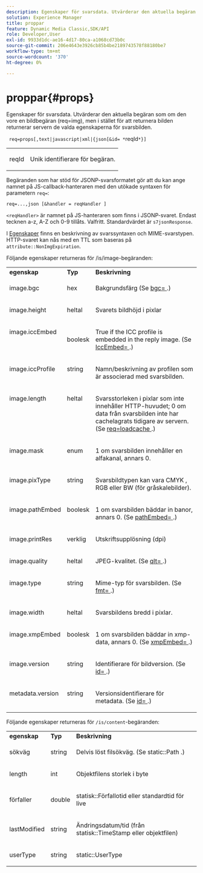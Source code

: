 ```yaml
---
description: Egenskaper för svarsdata. Utvärderar den aktuella begäran som om den vore en bildbegäran (req=img), men i stället för att returnera bilden returnerar servern de valda egenskaperna för svarsbilden.
solution: Experience Manager
title: proppar
feature: Dynamic Media Classic,SDK/API
role: Developer,User
exl-id: 9933d1dc-ae16-4d17-80ca-a1068cd73b0c
source-git-commit: 206e4643e3926cb85b4be2189743578f88180be7
workflow-type: tm+mt
source-wordcount: '370'
ht-degree: 0%

---
```


# proppar{#props}

Egenskaper för svarsdata. Utvärderar den aktuella begäran som om den vore en bildbegäran (req=img), men i stället för att returnera bilden returnerar servern de valda egenskaperna för svarsbilden.

` req=props[,text|javascript|xml|{json[&id= *`reqId`*}]`

<table id="simpletable_A9FCC880171B4A9DBAE28413AFDF75F7"> 
 <tr class="strow"> 
  <td class="stentry"> <p> <span class="codeph"> <span class="varname"> reqId </span> </span> </p> </td> 
  <td class="stentry"> <p>Unik identifierare för begäran. </p> </td> 
 </tr> 
</table>

Begäranden som har stöd för JSONP-svarsformatet gör att du kan ange namnet på JS-callback-hanteraren med den utökade syntaxen för parametern `req=`:

`req=...,json [&handler = reqHandler ]`

`<reqHandler>` är namnet på JS-hanteraren som finns i JSONP-svaret. Endast tecknen a-z, A-Z och 0-9 tillåts. Valfritt. Standardvärdet är `s7jsonResponse`.

I [Egenskaper](../../../../../../is-api/http-ref/image-serving-api-ref/c-http-protocol-reference/c-response-data/c-properties/c-properties.md#concept-49c609fd6de942cab422ee412353c9d9) finns en beskrivning av svarssyntaxen och MIME-svarstypen. HTTP-svaret kan nås med en TTL som baseras på `attribute::NonImgExpiration`.

Följande egenskaper returneras för /is/image-begäranden:

<table id="table_9665612ED7D24C07AAF75D953C0FEB36"> 
 <tbody> 
  <tr> 
   <td> <b> egenskap </b> </td> 
   <td> <b> Typ </b> </td> 
   <td> <b> Beskrivning</b> </td> 
  </tr> 
  <tr valign="top"> 
   <td> <p> <span class="codeph"> image.bgc </span> </p> </td> 
   <td> <p> hex </p> </td> 
   <td> <p> Bakgrundsfärg (Se <span class="codeph"> <a href="../../../../../../is-api/http-ref/image-serving-api-ref/c-http-protocol-reference/c-command-reference/r-bgc.md#reference-53376175f617446fbe5c69120f834b88" type="reference" format="dita" scope="local"> bgc= </a> </span>.) </p> </td> 
  </tr> 
  <tr valign="top"> 
   <td valign="top"> <p> <span class="codeph"> image.height </span> </p> </td> 
   <td> <p> heltal </p> </td> 
   <td> <p> Svarets bildhöjd i pixlar </p> </td> 
  </tr> 
  <tr> 
   <td valign="top"> <p> <span class="codeph"> image.iccEmbed </span> </p> </td> 
   <td> <p> boolesk </p> </td> 
   <td> <p> True if the ICC profile is embedded in the reply image. (Se <span class="codeph"> <a href="../../../../../../is-api/http-ref/image-serving-api-ref/c-http-protocol-reference/c-command-reference/r-iccembed.md#reference-e3b774fb322046a2a6dde3a7bab5583e" type="reference" format="dita" scope="local"> IccEmbed= </a> </span>.) </p> </td> 
  </tr> 
  <tr valign="top"> 
   <td> <p> <span class="codeph"> image.iccProfile </span> </p> </td> 
   <td> <p> string </p> </td> 
   <td> <p> Namn/beskrivning av profilen som är associerad med svarsbilden. </p> </td> 
  </tr> 
  <tr valign="top"> 
   <td> <p> <span class="codeph"> image.length </span> </p> </td> 
   <td> <p> heltal </p> </td> 
   <td> <p> Svarsstorleken i pixlar som inte innehåller HTTP-huvudet; 0 om data från svarsbilden inte har cachelagrats tidigare av servern. (Se <span class="codeph"> <a href="../../../../../../is-api/http-ref/image-serving-api-ref/c-http-protocol-reference/c-command-reference/r-req/r-req.md#reference-907cdb4a97034db7ad94695f25552e76" type="reference" format="dita" scope="local"> req=loadcache </a> </span>.) </p> </td> 
  </tr> 
  <tr valign="top"> 
   <td> <p> <span class="codeph"> image.mask </span> </p> </td> 
   <td> <p> enum </p> </td> 
   <td> <p> 1 om svarsbilden innehåller en alfakanal, annars 0. </p> </td> 
  </tr> 
  <tr valign="top"> 
   <td> <p> <span class="codeph"> image.pixType </span> </p> </td> 
   <td> <p> string </p> </td> 
   <td> <p> Svarsbildtypen kan vara <span class="codeph"> CMYK </span>, <span class="codeph"> RGB </span> eller <span class="codeph"> BW </span> (för gråskalebilder). </p> </td> 
  </tr> 
  <tr valign="top"> 
   <td> <p> <span class="codeph"> image.pathEmbed </span> </p> </td> 
   <td> <p> boolesk </p> </td> 
   <td> <p> 1 om svarsbilden bäddar in banor, annars 0. (Se <span class="codeph"> <a href="../../../../../../is-api/http-ref/image-serving-api-ref/c-http-protocol-reference/c-command-reference/r-pathembed.md#reference-9ccf0771d6634cf68c1c9c33cd428301" type="reference" format="dita" scope="local"> pathEmbed= </a> </span>.) </p> </td> 
  </tr> 
  <tr valign="top"> 
   <td> <p> <span class="codeph"> image.printRes </span> </p> </td> 
   <td> <p> verklig </p> </td> 
   <td> <p> Utskriftsupplösning (dpi) </p> </td> 
  </tr> 
  <tr valign="top"> 
   <td> <p> <span class="codeph"> image.quality </span> </p> </td> 
   <td> <p> heltal </p> </td> 
   <td> <p> JPEG-kvalitet. (Se <span class="codeph"> <a href="../../../../../../is-api/http-ref/image-serving-api-ref/c-http-protocol-reference/c-command-reference/r-is-http-qlt.md#reference-f69ed0758c784b0385d979820546d352" type="reference" format="dita" scope="local"> qlt= </a> </span>.) </p> </td> 
  </tr> 
  <tr valign="top"> 
   <td> <p> <span class="codeph"> image.type </span> </p> </td> 
   <td> <p> string </p> </td> 
   <td> <p> Mime-typ för svarsbilden. (Se <span class="codeph"> <a href="../../../../../../is-api/http-ref/image-serving-api-ref/c-http-protocol-reference/c-command-reference/r-is-http-fmt.md#reference-cdf10043423b45ba9fe15157fb3ae37a" type="reference" format="dita" scope="local"> fmt= </a> </span>.) </p> </td> 
  </tr> 
  <tr valign="top"> 
   <td> <p> <span class="codeph"> image.width </span> </p> </td> 
   <td> <p> heltal </p> </td> 
   <td> <p> Svarsbildens bredd i pixlar. </p> </td> 
  </tr> 
  <tr valign="top"> 
   <td> <p> <span class="codeph"> image.xmpEmbed </span> </p> </td> 
   <td> <p> boolesk </p> </td> 
   <td> <p> 1 om svarsbilden bäddar in xmp-data, annars 0. (Se <span class="codeph"> <a href="../../../../../../is-api/http-ref/image-serving-api-ref/c-http-protocol-reference/c-command-reference/r-xmpembed.md#reference-46ecf40a40a0442fa62de3a85dcb03e8" type="reference" format="dita" scope="local"> xmpEmbed= </a> </span>.) </p> </td> 
  </tr> 
  <tr valign="top"> 
   <td> <p> <span class="codeph"> image.version </span> </p> </td> 
   <td> <p> string </p> </td> 
   <td> <p> Identifierare för bildversion. (Se <span class="codeph"> <a href="../../../../../../is-api/http-ref/image-serving-api-ref/c-http-protocol-reference/c-command-reference/r-id.md#reference-60661184deb3420998779724244fcfa0" type="reference" format="dita" scope="local"> id= </a> </span>.) </p> </td> 
  </tr> 
  <tr valign="top"> 
   <td> <p> <span class="codeph"> metadata.version </span> </p> </td> 
   <td> <p> string </p> </td> 
   <td> <p> Versionsidentifierare för metadata. (Se <span class="codeph"> <a href="../../../../../../is-api/http-ref/image-serving-api-ref/c-http-protocol-reference/c-command-reference/r-id.md#reference-60661184deb3420998779724244fcfa0" type="reference" format="dita" scope="local"> id= </a> </span>.) </p> </td> 
  </tr> 
 </tbody> 
</table>

Följande egenskaper returneras för `/is/content`-begäranden:

<table id="table_B66360C475CE495D9701AB526E758873"> 
 <tbody> 
  <tr> 
   <td> <b> egenskap </b> </td> 
   <td> <b> Typ </b> </td> 
   <td> <b> Beskrivning</b> </td> 
  </tr> 
  <tr> 
   <td> <p> <span class="codeph"> sökväg </span> </p> </td> 
   <td> <p> string </p> </td> 
   <td> <p>Delvis löst filsökväg. (Se <span class="codeph"> static::Path </span>.) </p> </td> 
  </tr> 
  <tr> 
   <td> <p> <span class="codeph"> length </span> </p> </td> 
   <td> <p> int </p> </td> 
   <td> <p> Objektfilens storlek i byte </p> </td> 
  </tr> 
  <tr> 
   <td> <p> <span class="codeph"> förfaller </span> </p> </td> 
   <td> <p> double </p> </td> 
   <td> <p> <span class="codeph"> statisk::Förfallotid </span> eller standardtid för live </p> </td> 
  </tr> 
  <tr> 
   <td> <p> <span class="codeph"> lastModified </span> </p> </td> 
   <td> <p> string </p> </td> 
   <td> <p> Ändringsdatum/tid (från <span class="codeph"> statisk::TimeStamp </span> eller objektfilen) </p> </td> 
  </tr> 
  <tr> 
   <td> <p> <span class="codeph"> userType </span> </p> </td> 
   <td> <p> string </p> </td> 
   <td> <p> <span class="codeph"> static::UserType </span> </p> </td> 
  </tr> 
 </tbody> 
</table>
